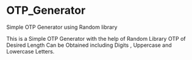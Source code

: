 # OTP_Generator
Simple OTP Generator using Random library

This is a Simple OTP Generator with the help of Random Library 
OTP of Desired Length Can be Obtained including Digits , Uppercase and Lowercase Letters.
